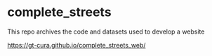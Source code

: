# complete_streets
This repo archives the code and datasets used to develop a website

https://gt-cura.github.io/complete_streets_web/
